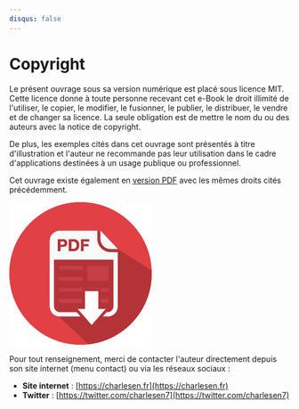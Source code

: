```yaml
---
disqus: false
---
```


# Copyright

Le présent ouvrage sous sa version numérique est placé sous licence MIT. Cette licence donne à toute personne recevant cet e-Book le droit illimité de l'utiliser, le copier, le modifier, le fusionner, le publier, le distribuer, le vendre et de changer sa licence. La seule obligation est de mettre le nom du ou des auteurs avec la notice de copyright.

De plus, les exemples cités dans cet ouvrage sont présentés à titre d'illustration et l'auteur ne recommande pas leur utilisation dans le cadre d'applications destinées à un usage publique ou professionnel.

Cet ouvrage existe également en [version PDF](https://legacy.gitbook.com/download/pdf/book/charlesen1/developpez-des-applications-avec-ionic) avec les mêmes droits cités précédemment.

[![](/assets/pdf-icon.png)](https://legacy.gitbook.com/download/pdf/book/charlesen1/developpez-des-applications-avec-ionic)

Pour tout renseignement, merci de contacter l'auteur directement depuis son site internet \(menu contact\) ou via les réseaux sociaux :

* **Site internet** : [https://charlesen.fr](https://charlesen.fr)
* **Twitter** : [https://twitter.com/charlesen7](https://twitter.com/charlesen7)



